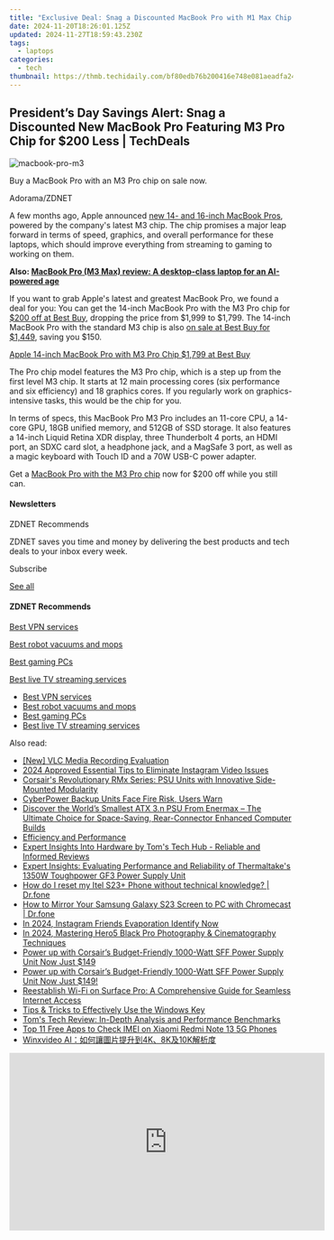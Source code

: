 ```yaml
---
title: "Exclusive Deal: Snag a Discounted MacBook Pro with M1 Max Chip at Up to $1,100 Off During B&H Black Friday Event - Insider Report"
date: 2024-11-20T18:26:01.125Z
updated: 2024-11-27T18:59:43.230Z
tags:
  - laptops
categories:
  - tech
thumbnail: https://thmb.techidaily.com/bf80edb76b200416e748e081aeadfa243850d855fed3e04f595dd2c29ba995d4.jpg
---
```


## President’s Day Savings Alert: Snag a Discounted New MacBook Pro Featuring M3 Pro Chip for $200 Less | TechDeals

![macbook-pro-m3](https://www.zdnet.com/a/img/resize/56dc451753799efee98800d90983edaff0dbb0d0/2023/11/06/62d05d80-dcc0-485c-813d-9d4e7beaf933/dsc02609-enhanced-nr.jpg?auto=webp&width=1280)

Buy a MacBook Pro with an M3 Pro chip on sale now.

Adorama/ZDNET

A few months ago, Apple announced [new 14- and 16-inch MacBook Pros](https://www.zdnet.com/article/everything-apple-announced-at-its-october-scary-fast-event-m3-macbook-pro-24-inch-imac-more/), powered by the company's latest M3 chip. The chip promises a major leap forward in terms of speed, graphics, and overall performance for these laptops, which should improve everything from streaming to gaming to working on them. 

**Also: [MacBook Pro (M3 Max) review: A desktop-class laptop for an AI-powered age](https://www.zdnet.com/article/macbook-pro-m3-max-review/)**

If you want to grab Apple's latest and greatest MacBook Pro, we found a deal for you: You can get the 14-inch MacBook Pro with the M3 Pro chip for [$200 off at Best Buy](https://shop-links.co/link/?url=https%3A%2F%2Fwww.bestbuy.com%2Fsite%2Fapple-macbook-pro-14-laptop-m3-pro-chip-18gb-memory-14-core-gpu-512gb-ssd-latest-model-space-black%2F6534615.p%3F&publisher_slug=itechdaily19598&exclusive=1), dropping the price from $1,999 to $1,799\. The 14-inch MacBook Pro with the standard M3 chip is also [on sale at Best Buy for $1,449](https://shop-links.co/link/?url=https%3A%2F%2Fwww.bestbuy.com%2Fsite%2Fapple-macbook-pro-14-laptop-m3-chip-8gb-memory-10-core-gpu-512gb-ssd-latest-model-space-gray%2F6534641.p%3F&publisher_slug=itechdaily19598&exclusive=1), saving you $150\. 

[Apple 14-inch MacBook Pro with M3 Pro Chip $1,799 at Best Buy](https://shop-links.co/link/?url=https%3A%2F%2Fwww.bestbuy.com%2Fsite%2Fapple-macbook-pro-14-laptop-m3-pro-chip-18gb-memory-14-core-gpu-512gb-ssd-latest-model-space-black%2F6534615.p%3FskuId%3D6534615&publisher_slug=itechdaily19598&exclusive=1)

The Pro chip model features the M3 Pro chip, which is a step up from the first level M3 chip. It starts at 12 main processing cores (six performance and six efficiency) and 18 graphics cores. If you regularly work on graphics-intensive tasks, this would be the chip for you.

In terms of specs, this MacBook Pro M3 Pro includes an 11-core CPU, a 14-core GPU, 18GB unified memory, and 512GB of SSD storage. It also features a 14-inch Liquid Retina XDR display, three Thunderbolt 4 ports, an HDMI port, an SDXC card slot, a headphone jack, and a MagSafe 3 port, as well as a magic keyboard with Touch ID and a 70W USB-C power adapter. 

Get a [MacBook Pro with the M3 Pro chip](https://shop-links.co/link/?url=https%3A%2F%2Fwww.bestbuy.com%2Fsite%2Fapple-macbook-pro-14-laptop-m3-pro-chip-18gb-memory-14-core-gpu-512gb-ssd-latest-model-space-black%2F6534615.p%3F&publisher_slug=itechdaily19598&exclusive=1) now for $200 off while you still can. 

#### Newsletters

ZDNET Recommends

ZDNET saves you time and money by delivering the best products and tech deals to your inbox every week.

 Subscribe

[See all](https://www.zdnet.com/newsletters/)

#### **ZDNET** Recommends

[Best VPN services](https://www.zdnet.com/article/best-vpn/ "Best VPN services")

[Best robot vacuums and mops](https://www.zdnet.com/article/best-robot-vacuum-mop/ "Best robot vacuums and mops")

[Best gaming PCs](https://www.zdnet.com/article/best-gaming-pc/ "Best gaming PCs")

[Best live TV streaming services](https://www.zdnet.com/article/best-live-tv-streaming-service/ "Best live TV streaming services")

* [Best VPN services](https://www.zdnet.com/article/best-vpn/ "Best VPN services")
* [Best robot vacuums and mops](https://www.zdnet.com/article/best-robot-vacuum-mop/ "Best robot vacuums and mops")
* [Best gaming PCs](https://www.zdnet.com/article/best-gaming-pc/ "Best gaming PCs")
* [Best live TV streaming services](https://www.zdnet.com/article/best-live-tv-streaming-service/ "Best live TV streaming services")

<ins class="adsbygoogle"
     style="display:block"
     data-ad-format="autorelaxed"
     data-ad-client="ca-pub-7571918770474297"
     data-ad-slot="1223367746"></ins>

<ins class="adsbygoogle"
     style="display:block"
     data-ad-client="ca-pub-7571918770474297"
     data-ad-slot="8358498916"
     data-ad-format="auto"
     data-full-width-responsive="true"></ins>

<span class="atpl-alsoreadstyle">Also read:</span>
<div><ul>
<li><a href="https://desktop-recording.techidaily.com/new-vlc-media-recording-evaluation/"><u>[New] VLC Media Recording Evaluation</u></a></li>
<li><a href="https://instagram-video-files.techidaily.com/2024-approved-essential-tips-to-eliminate-instagram-video-issues/"><u>2024 Approved Essential Tips to Eliminate Instagram Video Issues</u></a></li>
<li><a href="https://hardware-reviews.techidaily.com/corsairs-revolutionary-rmx-series-psu-units-with-innovative-side-mounted-modularity/"><u>Corsair's Revolutionary RMx Series: PSU Units with Innovative Side-Mounted Modularity</u></a></li>
<li><a href="https://hardware-reviews.techidaily.com/cyberpower-backup-units-face-fire-risk-users-warn/"><u>CyberPower Backup Units Face Fire Risk, Users Warn</u></a></li>
<li><a href="https://hardware-reviews.techidaily.com/discover-the-worlds-smallest-atx-3n-psu-from-enermax-the-ultimate-choice-for-space-saving-rear-connector-enhanced-computer-builds/"><u>Discover the World’s Smallest ATX 3.n PSU From Enermax – The Ultimate Choice for Space-Saving, Rear-Connector Enhanced Computer Builds</u></a></li>
<li><a href="https://hardware-reviews.techidaily.com/efficiency-and-performance/"><u>Efficiency and Performance</u></a></li>
<li><a href="https://hardware-reviews.techidaily.com/expert-insights-into-hardware-by-toms-tech-hub-reliable-and-informed-reviews/"><u>Expert Insights Into Hardware by Tom's Tech Hub - Reliable and Informed Reviews</u></a></li>
<li><a href="https://hardware-reviews.techidaily.com/expert-insights-evaluating-performance-and-reliability-of-thermaltakes-1350w-toughpower-gf3-power-supply-unit/"><u>Expert Insights: Evaluating Performance and Reliability of Thermaltake's 1350W Toughpower GF3 Power Supply Unit</u></a></li>
<li><a href="https://techidaily.com/how-do-i-reset-my-itel-s23plus-phone-without-technical-knowledge-drfone-by-drfone-reset-android-reset-android/"><u>How do I reset my Itel S23+ Phone without technical knowledge? | Dr.fone</u></a></li>
<li><a href="https://screen-mirror.techidaily.com/how-to-mirror-your-samsung-galaxy-s23-screen-to-pc-with-chromecast-drfone-by-drfone-android/"><u>How to Mirror Your Samsung Galaxy S23 Screen to PC with Chromecast | Dr.fone</u></a></li>
<li><a href="https://instagram-videos.techidaily.com/in-2024-instagram-friends-evaporation-identify-now/"><u>In 2024, Instagram Friends Evaporation Identify Now</u></a></li>
<li><a href="https://extra-skills.techidaily.com/in-2024-mastering-hero5-black-pro-photography-and-cinematography-techniques/"><u>In 2024, Mastering Hero5 Black Pro Photography & Cinematography Techniques</u></a></li>
<li><a href="https://hardware-reviews.techidaily.com/1723964495768-power-up-with-corsairs-budget-friendly-1000-watt-sff-power-supply-unit-now-just-149/"><u>Power up with Corsair’s Budget-Friendly 1000-Watt SFF Power Supply Unit Now Just $149</u></a></li>
<li><a href="https://hardware-reviews.techidaily.com/power-up-with-corsairs-budget-friendly-1000-watt-sff-power-supply-unit-now-just-149/"><u>Power up with Corsair’s Budget-Friendly 1000-Watt SFF Power Supply Unit Now Just $149!</u></a></li>
<li><a href="https://techtrends.techidaily.com/reestablish-wi-fi-on-surface-pro-a-comprehensive-guide-for-seamless-internet-access/"><u>Reestablish Wi-Fi on Surface Pro: A Comprehensive Guide for Seamless Internet Access</u></a></li>
<li><a href="https://windows11.techidaily.com/tips-and-tricks-to-effectively-use-the-windows-key/"><u>Tips & Tricks to Effectively Use the Windows Key</u></a></li>
<li><a href="https://hardware-reviews.techidaily.com/toms-tech-review-in-depth-analysis-and-performance-benchmarks/"><u>Tom's Tech Review: In-Depth Analysis and Performance Benchmarks</u></a></li>
<li><a href="https://sim-unlock.techidaily.com/top-11-free-apps-to-check-imei-on-xiaomi-redmi-note-13-5g-phones-by-drfone-android/"><u>Top 11 Free Apps to Check IMEI on Xiaomi Redmi Note 13 5G Phones</u></a></li>
<li><a href="https://eaxpv-info.techidaily.com/1725290534600-winxvideo-ai4k8k10k/"><u>Winxvideo AI：如何讓圖片提升到4K、8K及10K解析度</u></a></li>
</ul></div>

<!-- affiliate ads begin -->
<iframe width="560" height="315" src="https://www.youtube.com/embed/-0Ww1YIIUe4?si=cQ-Gkh9UCJABuPZU&autoplay=1" title="YouTube video player" frameborder="0" allow="accelerometer; autoplay; clipboard-write; encrypted-media; gyroscope; picture-in-picture; web-share" referrerpolicy="strict-origin-when-cross-origin" allowfullscreen></iframe>
<!-- affiliate ads end -->

